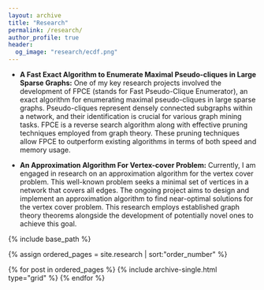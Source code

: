```yaml
---
layout: archive
title: "Research"
permalink: /research/
author_profile: true
header:
  og_image: "research/ecdf.png"
---
```


* **A Fast Exact Algorithm to Enumerate Maximal Pseudo-cliques in Large Sparse Graphs:** One of my key research projects involved the development of FPCE (stands for Fast Pseudo-Clique Enumerator), an exact algorithm for enumerating maximal pseudo-cliques in large sparse graphs. Pseudo-cliques represent densely connected subgraphs within a network, and their identification is crucial for various graph mining tasks. FPCE is a reverse search algorithm along with effective pruning techniques employed from graph theory. These pruning techniques allow FPCE to outperform existing algorithms in terms of both speed and memory usage.


* **An Approximation Algorithm For Vertex-cover Problem:** Currently, I am engaged in research on an approximation algorithm for the vertex cover problem. This well-known problem seeks a minimal set of vertices in a network that covers all edges. The ongoing project aims to design and implement an approximation algorithm to find near-optimal solutions for the vertex cover problem. This research employs established graph theory theorems alongside the development of potentially novel ones to achieve this goal.

<nbsp>

{% include base_path %}

{% assign ordered_pages = site.research | sort:"order_number" %}

{% for post in ordered_pages %}
  {% include archive-single.html type="grid" %}
{% endfor %}
